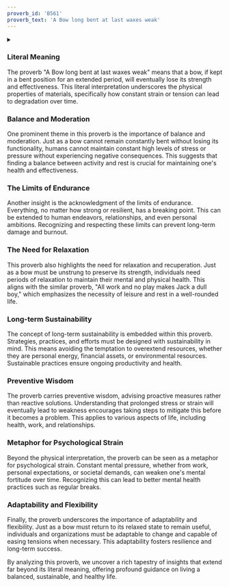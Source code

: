 ```yaml
---
proverb_id: 'B561'
proverb_text: 'A Bow long bent at last waxes weak'
---
```


<details>
<summary></summary>
<article>
B561 A Bow long bent at last waxes weak

1541 COVERDALE Chr. State Matr. XIX, f. 62: The bowe will breake
yf it be to sore bent. 1562 Hey. Dial. I xi, p. 28: (at length must
ware weake). c1573 I. Whitney Sweet Nosegay, s. C2: The bow
that euer standeth bent too far wyll neuer cast The mind which
euermore is slack, doth badly proue atlast. 1578 Lyly Euph. Anat.
Wit, p. 251: Is it not true which Seneca reporteth, that as to much
bendinge breaketh the bowe, so to much remission spoyleth the
minde? 1583 Melbancke Philot., s. R4: Like a bowe longe bent
that in proces weakens. 1611 Grut., no. 1. 1614 Cam., p. 302.
1616 Dr., s.v. Recreation, no. 1825: A Bow too much bent will be
broken. 1639 CL., p. 213. 1659 How. Eng. Prov., p. 7. 1664
Cod., p. 183: (bent waxeth weak). 1670 Ray, p. 65. 1721 Kel.,
p. 33: A Bow o’er bent will weaken. \*Eng. All Work and no
Play makes Jack a dull Boy. 1732 Ful., no. 1013: Bows too long
bent, grow weak.

See Dür., I, no. 255; Otto, no. 159; St., no. 296. Cf. W842: All
work and no play makes Jack a dull boy. (19)

</article>
</details>

### Literal Meaning

The proverb "A Bow long bent at last waxes weak" means that a bow, if kept in a bent position for an extended period, will eventually lose its strength and effectiveness. This literal interpretation underscores the physical properties of materials, specifically how constant strain or tension can lead to degradation over time.

### Balance and Moderation

One prominent theme in this proverb is the importance of balance and moderation. Just as a bow cannot remain constantly bent without losing its functionality, humans cannot maintain constant high levels of stress or pressure without experiencing negative consequences. This suggests that finding a balance between activity and rest is crucial for maintaining one's health and effectiveness.

### The Limits of Endurance

Another insight is the acknowledgment of the limits of endurance. Everything, no matter how strong or resilient, has a breaking point. This can be extended to human endeavors, relationships, and even personal ambitions. Recognizing and respecting these limits can prevent long-term damage and burnout.

### The Need for Relaxation

This proverb also highlights the need for relaxation and recuperation. Just as a bow must be unstrung to preserve its strength, individuals need periods of relaxation to maintain their mental and physical health. This aligns with the similar proverb, "All work and no play makes Jack a dull boy," which emphasizes the necessity of leisure and rest in a well-rounded life.

### Long-term Sustainability

The concept of long-term sustainability is embedded within this proverb. Strategies, practices, and efforts must be designed with sustainability in mind. This means avoiding the temptation to overextend resources, whether they are personal energy, financial assets, or environmental resources. Sustainable practices ensure ongoing productivity and health.

### Preventive Wisdom

The proverb carries preventive wisdom, advising proactive measures rather than reactive solutions. Understanding that prolonged stress or strain will eventually lead to weakness encourages taking steps to mitigate this before it becomes a problem. This applies to various aspects of life, including health, work, and relationships.

### Metaphor for Psychological Strain

Beyond the physical interpretation, the proverb can be seen as a metaphor for psychological strain. Constant mental pressure, whether from work, personal expectations, or societal demands, can weaken one's mental fortitude over time. Recognizing this can lead to better mental health practices such as regular breaks.

### Adaptability and Flexibility

Finally, the proverb underscores the importance of adaptability and flexibility. Just as a bow must return to its relaxed state to remain useful, individuals and organizations must be adaptable to change and capable of easing tensions when necessary. This adaptability fosters resilience and long-term success.

By analyzing this proverb, we uncover a rich tapestry of insights that extend far beyond its literal meaning, offering profound guidance on living a balanced, sustainable, and healthy life.
